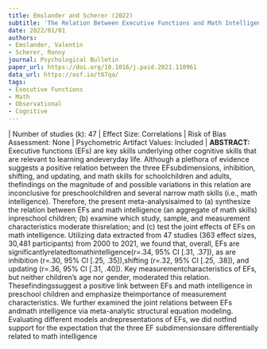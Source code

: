 ```yaml
---
title: Emslander and Scherer (2022)
subtitle: 'The Relation Between Executive Functions and Math Intelligence in Preschool Children: A Systematic Review and Meta-Analysis'
date: 2022/01/01
authors:
- Emslander, Valentin
- Scherer, Ronny
journal: Psychological Bulletin
paper_url: https://doi.org/10.1016/j.paid.2021.110961
data_url: https://osf.io/t67qa/
tags:
- Executive Functions
- Math
- Observational
- Cognitive
---
```


| Number of studies (k): 47 | Effect Size: Correlations | Risk of Bias Assessment: None | Psychometric Artifact Values: Included | **ABSTRACT:** Executive functions (EFs) are key skills underlying other cognitive skills that are relevant to learning andeveryday life. Although a plethora of evidence suggests a positive relation between the three EFsubdimensions, inhibition, shifting, and updating, and math skills for schoolchildren and adults, thefindings on the magnitude of and possible variations in this relation are inconclusive for preschoolchildren and several narrow math skills (i.e., math intelligence). Therefore, the present meta-analysisaimed to (a) synthesize the relation between EFs and math intelligence (an aggregate of math skills) inpreschool children; (b) examine which study, sample, and measurement characteristics moderate thisrelation; and (c) test the joint effects of EFs on math intelligence. Utilizing data extracted from 47 studies (363 effect sizes, 30,481 participants) from 2000 to 2021, we found that, overall, EFs are significantlyrelatedtomathintelligence(r=.34, 95% CI [.31, .37]), as are inhibition (r=.30, 95% CI [.25, .35]),shifting (r=.32, 95% CI [.25, .38]), and updating (r=.36, 95% CI [.31, .40]). Key measurementcharacteristics of EFs, but neither children’s age nor gender, moderated this relation. Thesefindingssuggest a positive link between EFs and math intelligence in preschool children and emphasize theimportance of measurement characteristics. We further examined the joint relations between EFs andmath intelligence via meta-analytic structural equation modeling. Evaluating different models andrepresentations of EFs, we did notfind support for the expectation that the three EF subdimensionsare differentially related to math intelligence
